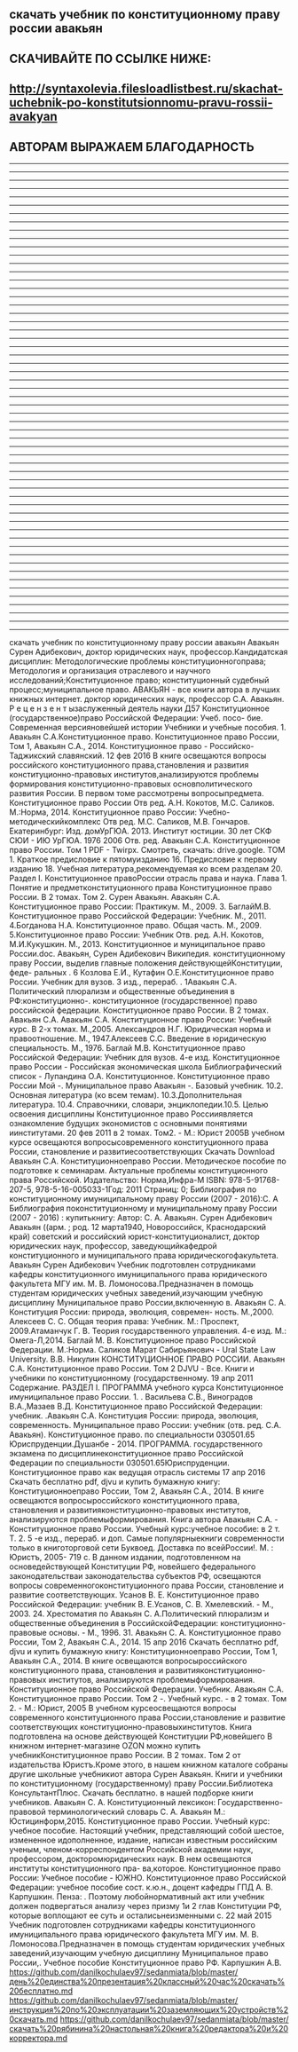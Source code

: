 скачать учебник по конституционному праву россии авакьян
--------------------------------------------------
СКАЧИВАЙТЕ ПО ССЫЛКЕ НИЖЕ:
--------------------------------------------------
http://syntaxolevia.filesloadlistbest.ru/skachat-uchebnik-po-konstitutsionnomu-pravu-rossii-avakyan
--------------------------------------------------
АВТОРАМ ВЫРАЖАЕМ БЛАГОДАРНОСТЬ
--------------------------------------------------
--------------------------------------------------
--------------------------------------------------
--------------------------------------------------
--------------------------------------------------
--------------------------------------------------
--------------------------------------------------
--------------------------------------------------
--------------------------------------------------
--------------------------------------------------
--------------------------------------------------
--------------------------------------------------
--------------------------------------------------
--------------------------------------------------
--------------------------------------------------
--------------------------------------------------
--------------------------------------------------
--------------------------------------------------
--------------------------------------------------
--------------------------------------------------
--------------------------------------------------
--------------------------------------------------
--------------------------------------------------
--------------------------------------------------
--------------------------------------------------
--------------------------------------------------
--------------------------------------------------
--------------------------------------------------
--------------------------------------------------
--------------------------------------------------
--------------------------------------------------
--------------------------------------------------
--------------------------------------------------
--------------------------------------------------
--------------------------------------------------
--------------------------------------------------
--------------------------------------------------
--------------------------------------------------
--------------------------------------------------
--------------------------------------------------
--------------------------------------------------
--------------------------------------------------
--------------------------------------------------
--------------------------------------------------
--------------------------------------------------
--------------------------------------------------
--------------------------------------------------
--------------------------------------------------
--------------------------------------------------
--------------------------------------------------
--------------------------------------------------
--------------------------------------------------
--------------------------------------------------
--------------------------------------------------
--------------------------------------------------
--------------------------------------------------
--------------------------------------------------
--------------------------------------------------
скачать учебник по конституционному праву россии авакьян Авакьян Сурен Адибекович, доктор юридических наук, профессор.Кандидатская  дисциплин: Методологические проблемы конституционногоправа; Методология и организация отраслевого и научного исследований;Конституционное право; конституционный судебный процесс;муниципальное право. АВАКЬЯН - все книги автора в лучших книжных интернет. доктор юридических наук, профессор С.А. Авакьян. Р е ц е н з е н т ызаслуженный деятель науки  Д57 Конституционное (государственное)право Российской Федерации: Учеб. посо- бие. Современная версияновейшей истории  Учебники и учебные пособия. 1. Авакьян С.А.Конституционное право. Конституционное право России, Том 1, Авакьян С.А., 2014. Конституционное право - Российско-Таджикский славянский. 12 фев 2016  В книге освещаются вопросы российского конституционного права,становления и развития конституционно-правовых институтов,анализируются проблемы формирования конституционно-правовых основполитического развития России. В первом томе рассмотрены вопросыпредмета. Конституционное право России  Отв ред. А.Н. Кокотов, М.С. Саликов. М.:Норма, 2014. Конституционное право России: Учебно-методическийкомплекс  Отв ред. М.С. Саликов, М.В. Гончаров. Екатеринбург: Изд. домУрГЮА. 2013. Институт юстиции. 30 лет СКФ СЮИ - ИЮ УрГЮА. 1976  2006 Отв. ред. Авакьян С.А. Конституционное право России. Том 1 PDF  - Twirpx. Смотреть, скачать: drive.google. ТОМ 1. Краткое предисловие к пятомуизданию 16. Предисловие к первому изданию 18. Учебная литература,рекомендуемая ко всем разделам 20. Раздел I. Конституционное правоРоссии  отрасль права и наука. Глава 1. Понятие и предметконституционного права
Конституционное право России. В 2 томах. Том 2. Сурен Авакьян. Авакьян С.А. Конституционное право России: Практикум. М., 2009. 3. БаглайМ.В. Конституционное право Российской Федерации: Учебник. М., 2011. 4.Богданова Н.А. Конституционное право. Общая часть. М., 2009. 5.Конституционное право России: Учебник  Отв. ред. А.Н. Кокотов, М.И.Кукушкин. М., 2013. Конституционное и муниципальное право России.doc. Авакьян, Сурен Адибекович  Википедия. конституционному праву России, выделив главные положения действующейКонституции, феде- ральных . 6 Козлова Е.И., Кутафин О.Е.Конституционное право России. Учебник для вузов. 3 изд., перераб. . 1Авакьян С.А. Политический плюрализм и общественные объединения в РФ:конституционно-. конституционное (государственное) право российской федерации. Конституционное право России. В 2 томах. Авакьян С.А. Авакьян С.А. Конституционное право России: Учебный курс. В 2-х томах. М.,2005. Александров Н.Г. Юридическая норма и правоотношение. М., 1947.Алексеев С.С. Введение в юридическую специальность. М., 1976. Баглай М.В. Конституционное право Российской Федерации: Учебник для вузов. 4-е изд. Конституционное право России - Российская экономическая школа
Библиографический список - Лупандина О.А. Конституционное. Конституционное право России Мой  -. Муниципальное право Авакьян -. Базовый учебник. 10.2. Основная литература (ко всем темам). 10.3.Дополнительная литература. 10.4. Справочники, словари, энциклопедии.10.5.  Целью освоения дисциплины Конституционное право Россииявляется ознакомление будущих экономистов с основными понятиями иинститутами. 20 фев 2011  в 2 томах. Том2. - М.: Юрист 2005В учебном курсе освещаются вопросысовременного конституционного права России, становление и развитиесоответствующих  Скачать  Download  Авакьян С.А. Конституционноеправо России. Методическое пособие по подготовке к семинарам. Актуальные проблемы конституционного права Российской. Издательство: Норма,Инфра-М ISBN: 978-5-91768-207-5, 978-5-16-005033-1Год: 2011 Страниц: 0; Библиография по конституционному имуниципальному праву России (2007 - 2016):С. А Библиография поконституционному и муниципальному праву России (2007 - 2016) : купитькнигу: Автор: С. А. Авакьян. Сурен Адибекович Авакьян ((арм.   ; род. 12 марта1940, Новороссийск, Краснодарский край)  советский и российский юрист-конституционалист, доктор юридических наук, профессор, заведующийкафедрой конституционного и муниципального права юридическогофакультета. Авакьян Сурен Адибекович
Учебник подготовлен сотрудниками кафедры конституционного имуниципального права юридического факультета МГУ им. М. В. Ломоносова.Предназначен в помощь студентам юридических учебных заведений,изучающим учебную дисциплину Муниципальное право России,включенную в. Авакьян С. А. Конституция России: природа, эволюция, современ- ность. М.,2000. Алексеев С. С. Общая теория права: Учебник. М.: Проспект, 2009.Атаманчук Г. В. Теория государственного управления. 4-е изд. М.: Омега-Л,2014. Баглай М. В. Конституционное право Российской Федерации. М.:Норма. Саликов Марат Сабирьянович - Ural State Law University. В.В. Никулин КОНСТИТУЦИОННОЕ ПРАВО РОССИИ. Авакьян С.А. Конституционное право России. Том 2 DJVU - Все. Книги и учебники по конституционному (государственному. 19 апр 2011  Содержание. РАЗДЕЛ I. ПРОГРАММА учебного курса Конституционное имуниципальное право России. 1. . Васильева С.В., Виноградов В.А.,Мазаев В.Д. Конституционное право Российской Федерации: учебник. .Авакьян С.А. Конституция России: природа, эволюция, современность. Муниципальное право России: учебник (отв. ред. С.А. Авакьян). Конституционное право. по специальности 030501.65 Юриспруденции.Душанбе - 2014. ПРОГРАММА. государственного экзамена по дисциплинеконституционное право Российской Федерации по специальности 030501.65Юриспруденции. Конституционное право как ведущая отрасль системы
17 апр 2016  Скачать бесплатно pdf, djvu и купить бумажную книгу: Конституционноеправо России, Том 2, Авакьян С.А., 2014. В книге освещаются вопросыроссийского конституционного права, становления и развитияконституционно-правовых институтов, анализируются проблемыформирования. Книга автора Авакьян С.А. - Конституционное право России. Учебный курс:учебное пособие: в 2 т. Т. 2. 5 -е изд., перераб. и доп. Самые популярныекниги современности только в книготорговой сети Буквоед. Доставка по всейРоссии!. М. : Юристъ, 2005- 719 с. В данном издании, подготовленном на основедействующей Конституции РФ, новейшего федерального законодательстваи законодательства субъектов РФ, освещаются вопросы современногоконституционного права России, становление и развитие соответствующих. Усанов В. Е. Конституционное право Российской Федерации: учебник  В. Е.Усанов, С. В. Хмелевский. - М., 2003. 24. Хрестоматия по  Авакьян С. А.Политический плюрализм и общественные объединения в РоссийскойФедерации: конституционно-правовые основы. - М., 1996. 31. Авакьян С. А. Конституционное право России, Том 2, Авакьян С.А., 2014. 15 апр 2016  Скачать бесплатно pdf, djvu и купить бумажную книгу: Конституционноеправо России, Том 1, Авакьян С.А., 2014. В книге освещаются вопросыроссийского конституционного права, становления и развитияконституционно-правовых институтов, анализируются проблемыформирования. Конституционное право Российской Федерации. Учебник. Авакьян С.А. Конституционное право России. Том 2 -. Учебный курс. - в 2 томах. Том 2. - М.: Юрист, 2005 В учебном курсеосвещаются вопросы современного конституционного права России,становление и развитие соответствующих конституционно-правовыхинститутов. Книга подготовлена на основе действующей Конституции РФ,новейшего
В книжном интернет-магазине OZON можно купить учебникКонституционное право России. В 2 томах. Том 2 от издательства Юристъ.Кроме этого, в нашем книжном каталоге собраны другие школьные учебникиот автора Сурен Авакьян. Книги и учебники по конституционному (государственному) праву России.Библиотека КонсультантПлюс. Скачать бесплатно.  в нашей подборке книги учебников. Авакьян С. А. Конституционный лексикон: Государственно-правовой терминологический словарь  С. А. Авакьян  М.: Юстицинформ,2015. Конституционное право России. Учебный курс: учебное пособие. Настоящий учебник, представляющий собой шестое, измененное идополненное, издание, написан известным российским ученым, членом-корреспондентом Российской академии наук, профессором, докторомюридических наук. В нем освещаются институты конституционного пра- ва,которое. Конституционное право России: Учебное пособие - ЮЖНО. Конституционное право Российской Федерации: учебное пособие  сост. к.ю.н., доцент кафедры ГПД А. В. Карпушкин.  Пенза: . Поэтому любойнормативный акт или учебник должен подвергаться анализу через призму 1и 2 глав Конституции РФ, которые воплощают ее суть и осталисьнеизменными с. 22 май 2015  Учебник подготовлен сотрудниками кафедры конституционного имуниципального права юридического факультета МГУ им. М. В. Ломоносова.Предназначен в помощь студентам юридических учебных заведений,изучающим учебную дисциплину Муниципальное право России,. Учебное пособие Конституционное право РФ. Карпушкин А.В.
https://github.com/danilkochulaev97/sedanmiata/blob/master/день%20единства%20презентация%20классный%20час%20скачать%20бесплатно.md
https://github.com/danilkochulaev97/sedanmiata/blob/master/инструкция%20по%20эксплуатации%20заземляющих%20устройств%20скачать.md
https://github.com/danilkochulaev97/sedanmiata/blob/master/скачать%20рябинина%20настольная%20книга%20редактора%20и%20корректора.md